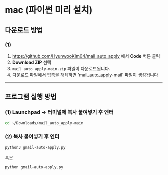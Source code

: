 # mac (파이썬 미리 설치)

## 다운로드 방법

### (1)

1. https://github.com/HyunwooKim04/mail_auto_apply 에서 **Code** 버튼 클릭
2. **Download ZIP** 선택
3. `mail_auto_apply-main.zip` 파일이 다운로드됩니다.
3. 다운로드 파일에서 압축을 해체하면 'mail_auto_apply-mail' 파일이 생성됩니다

---

## 프로그램 실행 방법

### (1) Launchpad -> 터미널에 복사 붙여넣기 후 엔터
```bash
cd ~/Downloads/mail_auto_apply-main
```

### (2) 복사 붙여넣기 후 엔터
```bash
python3 gmail-auto-apply.py
```
혹은
```bash
python gmail-auto-apply.py
```

